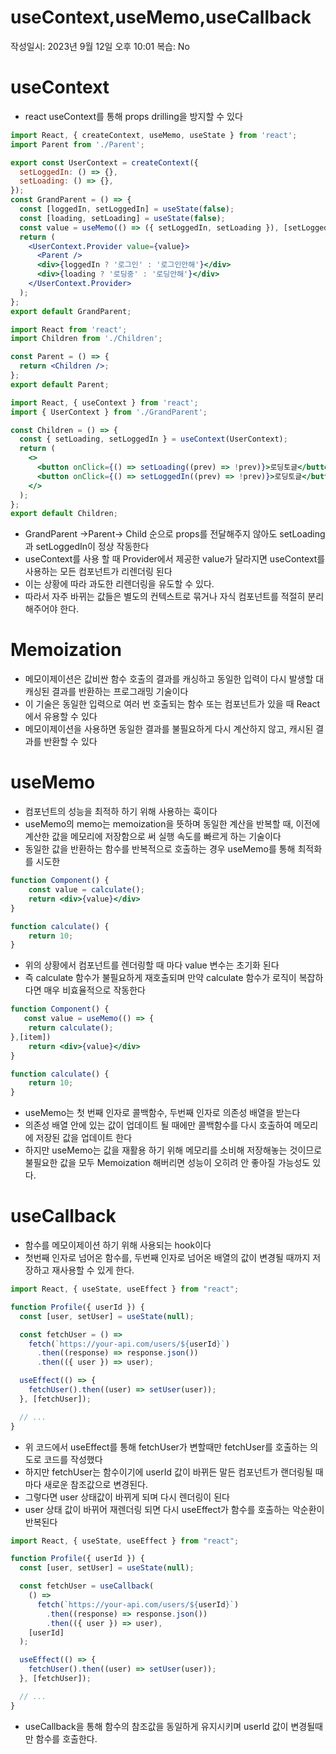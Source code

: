 # useContext,useMemo,useCallback

작성일시: 2023년 9월 12일 오후 10:01
복습: No

# useContext

- react useContext를 통해 props drilling을 방지할 수 있다

```jsx
import React, { createContext, useMemo, useState } from 'react';
import Parent from './Parent';

export const UserContext = createContext({
  setLoggedIn: () => {},
  setLoading: () => {},
});
const GrandParent = () => {
  const [loggedIn, setLoggedIn] = useState(false);
  const [loading, setLoading] = useState(false);
  const value = useMemo(() => ({ setLoggedIn, setLoading }), [setLoggedIn, setLoading]);
  return (
    <UserContext.Provider value={value}>
      <Parent />
      <div>{loggedIn ? '로그인' : '로그인안해'}</div>
      <div>{loading ? '로딩중' : '로딩안해'}</div>
    </UserContext.Provider>
  );
};
export default GrandParent;
```

```jsx
import React from 'react';
import Children from './Children';

const Parent = () => {
  return <Children />;
};
export default Parent;
```

```jsx
import React, { useContext } from 'react';
import { UserContext } from './GrandParent';

const Children = () => {
  const { setLoading, setLoggedIn } = useContext(UserContext);
  return (
    <>
      <button onClick={() => setLoading((prev) => !prev)}>로딩토글</button>
      <button onClick={() => setLoggedIn((prev) => !prev)}>로딩토글</button>
    </>
  );
};
export default Children;
```

- GrandParent →Parent→ Child 순으로 props를 전달해주지 않아도 setLoading과 setLoggedIn이 정상 작동한다
- useContext를 사용 할 때 Provider에서 제공한 value가 달라지면 useContext를 사용하는 모든 컴포넌트가 리렌더링 된다
- 이는 상황에 따라 과도한 리렌더링을 유도할 수 있다.
- 따라서 자주 바뀌는 값들은 별도의 컨텍스트로 묶거나 자식 컴포넌트를 적절히 분리해주어야 한다.

# Memoization

- 메모이제이션은 값비싼 함수 호출의 결과를 캐싱하고 동일한 입력이 다시 발생할 대 캐싱된 결과를 반환하는 프로그래밍 기술이다
- 이 기술은 동일한 입력으로 여러 번 호출되는 함수 또는 컴포넌트가 있을 때 React에서 유용할 수 있다
- 메모이제이션을 사용하면 동일한 결과를 불필요하게 다시 계산하지 않고, 캐시된 결과를 반환할 수 있다

# useMemo

- 컴포넌트의 성능을 최적하 하기 위해 사용하는 훅이다
- useMemo의 memo는 memoization을 뜻하며 동일한 계산을 반복할 때, 이전에 계산한 값을 메모리에 저장함으로 써 실행 속도를 빠르게 하는 기술이다
- 동일한 값을 반환하는 함수를 반복적으로 호출하는 경우 useMemo를 통해 최적화를 시도한

```jsx
function Component() {
    const value = calculate();
    return <div>{value}</div> 
}

function calculate() {
    return 10;
}
```

- 위의 상황에서 컴포넌트를 렌더링할 때 마다 value 변수는 초기화 된다
- 즉 calculate 함수가 불필요하게 재호출되며 만약 calculate 함수가 로직이 복잡하다면 매우 비효율적으로 작동한다

```jsx
function Component() {
   const value = useMemo(() => {
    return calculate();
},[item])
    return <div>{value}</div> 
}

function calculate() {
    return 10;
}
```

- useMemo는 첫 번째 인자로 콜백함수, 두번째 인자로 의존성 배열을 받는다
- 의존성 배열 안에 있는 값이 업데이트 될 때에만 콜백함수를 다시 호출하여 메모리에 저장된 값을 업데이트 한다
- 하지만 useMemo는 값을 재활용 하기 위해 메모리를 소비해 저장해놓는 것이므로 불필요한 값을 모두 Memoization 해버리면 성능이 오히려 안 좋아질 가능성도 있다.

# useCallback

- 함수를 메모이제이션 하기 위해 사용되는 hook이다
- 첫번째 인자로 넘어온 함수를, 두번째 인자로 넘어온 배열의 값이 변경될 때까지 저장하고 재사용할 수 있게 한다.

```jsx
import React, { useState, useEffect } from "react";

function Profile({ userId }) {
  const [user, setUser] = useState(null);

  const fetchUser = () =>
    fetch(`https://your-api.com/users/${userId}`)
      .then((response) => response.json())
      .then(({ user }) => user);

  useEffect(() => {
    fetchUser().then((user) => setUser(user));
  }, [fetchUser]);

  // ...
}
```

- 위 코드에서 useEffect를 통해 fetchUser가 변할때만 fetchUser를 호출하는 의도로 코드를 작성했다
- 하지만 fetchUser는 함수이기에 userId 값이 바뀌든 말든 컴포넌트가 랜더링될 때 마다 새로운 참조값으로 변경된다.
- 그렇다면 user 상태값이 바뀌게 되며 다시 렌더링이 된다
- user 상태 값이 바뀌어 재렌더링 되면 다시 useEffect가 함수를 호출하는 악순환이 반복된다

```jsx
import React, { useState, useEffect } from "react";

function Profile({ userId }) {
  const [user, setUser] = useState(null);

  const fetchUser = useCallback(
    () =>
      fetch(`https://your-api.com/users/${userId}`)
        .then((response) => response.json())
        .then(({ user }) => user),
    [userId]
  );

  useEffect(() => {
    fetchUser().then((user) => setUser(user));
  }, [fetchUser]);

  // ...
}
```

- useCallback을 통해 함수의 참조값을 동일하게 유지시키며 userId 값이 변경될때만 함수를 호출한다.